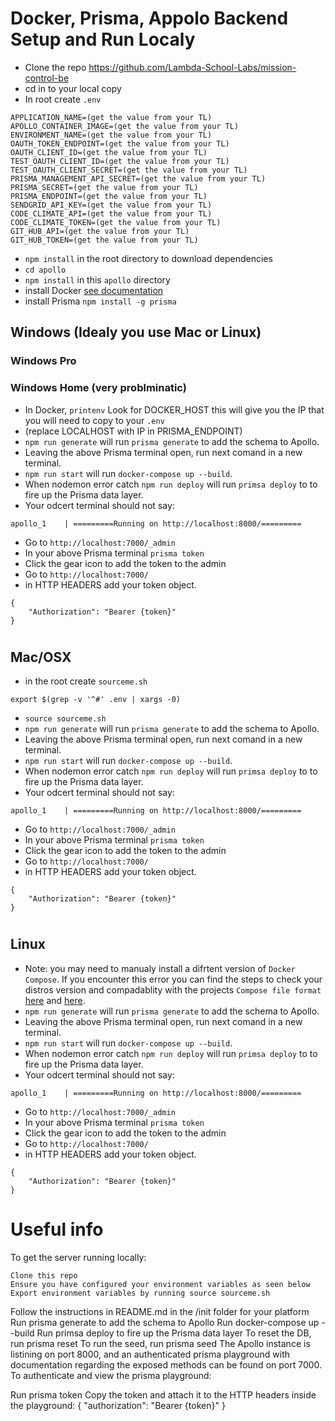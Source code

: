 # Docker, Prisma, Appolo Backend Setup and Run Localy

* Clone the repo https://github.com/Lambda-School-Labs/mission-control-be
* cd in to your local copy
* In root create ```.env```
```
APPLICATION_NAME=(get the value from your TL)
APOLLO_CONTAINER_IMAGE=(get the value from your TL)
ENVIRONMENT_NAME=(get the value from your TL)
OAUTH_TOKEN_ENDPOINT=(get the value from your TL)
OAUTH_CLIENT_ID=(get the value from your TL)
TEST_OAUTH_CLIENT_ID=(get the value from your TL)
TEST_OAUTH_CLIENT_SECRET=(get the value from your TL)
PRISMA_MANAGEMENT_API_SECRET=(get the value from your TL)
PRISMA_SECRET=(get the value from your TL)
PRISMA_ENDPOINT=(get the value from your TL)
SENDGRID_API_KEY=(get the value from your TL)
CODE_CLIMATE_API=(get the value from your TL)
CODE_CLIMATE_TOKEN=(get the value from your TL)
GIT_HUB_API=(get the value from your TL)
GIT_HUB_TOKEN=(get the value from your TL)
```
* ```npm install``` in the root directory to download dependencies
* ```cd apollo``` 
* ```npm install``` in this ```apollo``` directory 
* install Docker [see documentation](https://docs.docker.com/get-started/)
* install Prisma ```npm install -g prisma```


## Windows (Idealy you use Mac or Linux)
### Windows Pro

### Windows Home (very problminatic)
* In Docker, ```printenv``` Look for DOCKER_HOST this will give you the IP that you will need to copy to your ```.env```
* (replace LOCALHOST with IP in PRISMA_ENDPOINT)
* ```npm run generate``` will run ```prisma generate``` to add the schema to Apollo.
* Leaving the above Prisma terminal open, run next comand in a new terminal. 
* ```npm run start```  will run ```docker-compose up --build```.
* When nodemon error catch ```npm run deploy``` will run ```primsa deploy``` to to fire up the Prisma data layer.
* Your odcert terminal should not say: 
```
apollo_1    | =========Running on http://localhost:8000/=========
```
* Go to ```http://localhost:7000/_admin```
* In your above Prisma terminal ```prisma token```
* Click the gear icon to add the token to the admin
* Go to ```http://localhost:7000/```
* in HTTP HEADERS add your token object.
```
{
    "Authorization": "Bearer {token}"
}
```



#
## Mac/OSX
* in the root create ```sourceme.sh```
```
export $(grep -v '^#' .env | xargs -0)
```
* ```source sourceme.sh```
* ```npm run generate``` will run ```prisma generate``` to add the schema to Apollo.
* Leaving the above Prisma terminal open, run next comand in a new terminal. 
* ```npm run start```  will run ```docker-compose up --build```.
* When nodemon error catch ```npm run deploy``` will run ```primsa deploy``` to to fire up the Prisma data layer.
* Your odcert terminal should not say: 
```
apollo_1    | =========Running on http://localhost:8000/=========
```
* Go to ```http://localhost:7000/_admin```
* In your above Prisma terminal ```prisma token```
* Click the gear icon to add the token to the admin
* Go to ```http://localhost:7000/```
* in HTTP HEADERS add your token object.
```
{
    "Authorization": "Bearer {token}"
}
```

#
## Linux
* Note: you may need to manualy install a difrtent version of ```Docker Compose```. If you encounter this error you can find the steps to check your distros version and compadablity with the projects ```Compose file format``` [here](https://docs.docker.com/compose/compose-file/) and [here](https://docs.docker.com/compose/install/).
* ```npm run generate``` will run ```prisma generate``` to add the schema to Apollo.
* Leaving the above Prisma terminal open, run next comand in a new terminal. 
* ```npm run start```  will run ```docker-compose up --build```.
* When nodemon error catch ```npm run deploy``` will run ```primsa deploy``` to to fire up the Prisma data layer.
* Your odcert terminal should not say: 
```
apollo_1    | =========Running on http://localhost:8000/=========
```
* Go to ```http://localhost:7000/_admin```
* In your above Prisma terminal ```prisma token```
* Click the gear icon to add the token to the admin
* Go to ```http://localhost:7000/```
* in HTTP HEADERS add your token object.
```
{
    "Authorization": "Bearer {token}"
}
```




#
# Useful info

To get the server running locally:

    Clone this repo
    Ensure you have configured your environment variables as seen below
    Export environment variables by running source sourceme.sh
Follow the instructions in README.md in the /init folder for your platform
    Run prisma generate to add the schema to Apollo
    Run docker-compose up --build
    Run primsa deploy to fire up the Prisma data layer
To reset the DB, run prisma reset
To run the seed, run prisma seed
The Apollo instance is listining on port 8000, and an authenticated prisma playground with documentation regarding the exposed methods can be found on port 7000. To authenticate and view the prisma playground:

Run prisma token
Copy the token and attach it to the HTTP headers inside the playground:
{
"authorization": "Bearer {token}"
}




